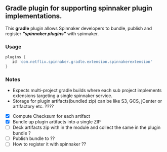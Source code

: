 ## Gradle plugin for supporting spinnaker plugin implementations.

This **gradle** plugin allows Spinnaker developers to bundle, publish and register **_"spinnaker plugins"_** with spinnaker.

### Usage

```groovy
plugins {
   id 'com.netflix.spinnaker.gradle.extension.spinnakerextension'
}
```

### Notes

* Expects multi-project gradle builds where each sub project implements extensions targeting a single spinnaker service.
* Storage for plugin artifacts(bundled zip) can be like S3, GCS, jCenter or artifactory etc. ????


- [x] Compute Checksum for each artifact
- [x] Bundle up plugin artifacts into a single ZIP
- [ ] Deck artifacts zip with in the module and collect the same in the plugin bundle ?
- [ ] Publish bundle to ??
- [ ] How to register it with spinnaker ??
